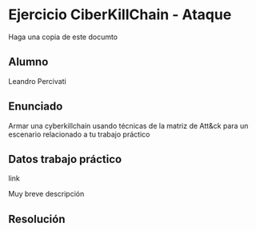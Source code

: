 # Ejercicio CiberKillChain - Ataque

Haga una copia de este documto

## Alumno

Leandro Percivati

## Enunciado

Armar una cyberkillchain usando técnicas de la matriz de Att&ck para un escenario relacionado a tu trabajo práctico


## Datos trabajo práctico

link

Muy breve descripción

## Resolución
